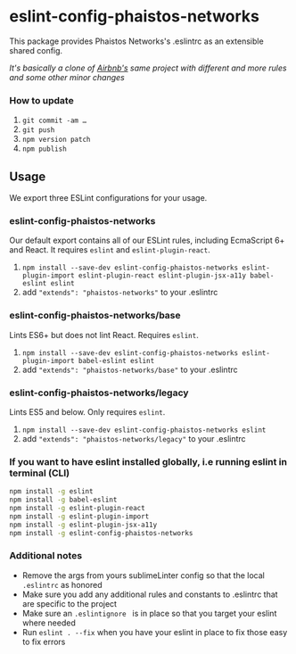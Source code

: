 
# eslint-config-phaistos-networks

This package provides Phaistos Networks's .eslintrc as an extensible shared config.

*It's basically a clone of [Airbnb's](https://github.com/airbnb/javascript/tree/master/packages/eslint-config-airbnb) same project with different and more rules and some other minor changes*

### How to update

1. `git commit -am …`
2. `git push`
3. `npm version patch`
4. `npm publish`

## Usage

We export three ESLint configurations for your usage.

### eslint-config-phaistos-networks

Our default export contains all of our ESLint rules, including EcmaScript 6+
and React. It requires `eslint` and `eslint-plugin-react`.

1. `npm install --save-dev eslint-config-phaistos-networks eslint-plugin-import eslint-plugin-react eslint-plugin-jsx-a11y babel-eslint eslint`
2. add `"extends": "phaistos-networks"` to your .eslintrc

### eslint-config-phaistos-networks/base

Lints ES6+ but does not lint React. Requires `eslint`.

1. `npm install --save-dev eslint-config-phaistos-networks eslint-plugin-import babel-eslint eslint`
2. add `"extends": "phaistos-networks/base"` to your .eslintrc

### eslint-config-phaistos-networks/legacy

Lints ES5 and below. Only requires `eslint`.

1. `npm install --save-dev eslint-config-phaistos-networks eslint`
2. add `"extends": "phaistos-networks/legacy"` to your .eslintrc

### If you want to have eslint installed globally, i.e running eslint in terminal (CLI)


```bash
npm install -g eslint
npm install -g babel-eslint
npm install -g eslint-plugin-react
npm install -g eslint-plugin-import
npm install -g eslint-plugin-jsx-a11y
npm install -g eslint-config-phaistos-networks
```

### Additional notes

+ Remove the args from yours sublimeLinter config so that the local `.eslintrc` as honored
+ Make sure you add any additional rules and constants to .eslintrc that are specific to the project
+ Make sure an `.eslintignore ` is in place so that you target your eslint where needed
+ Run `eslint . --fix` when you have your eslint in place to fix those easy to fix errors


